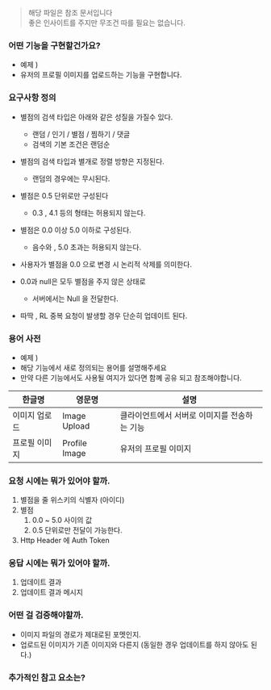 > 해당 파일은 참조 문서입니다<br>
> 좋은 인사이트를 주지만 무조건 따를 필요는 없습니다.

### 어떤 기능을 구현할건가요?

- 예제  )
- 유저의 프로필 이미지를 업로드하는 기능을 구현합니다.

### 요구사항 정의

- 별점의 검색 타입은 아래와 같은 성질을 가질수 있다.
    - 랜덤 / 인기 / 별점 / 찜하기 / 댓글
    - 검색의 기본 조건은 랜덤순
- 별점의 검색 타입과 별개로 정렬 방향은 지정된다.
    - 랜덤의 경우에는 무시된다.

- 별점은 0.5 단위로만 구성된다
    - 0.3 , 4.1 등의 형태는 허용되지 않는다.
- 별점은 0.0 이상 5.0 이하로 구성된다.
    - 음수와 , 5.0 초과는 허용되지 않는다.
- 사용자가 별점을 0.0 으로 변경 시 논리적 삭제를 의미한다.
- 0.0과 null은 모두 별점을 주지 않은 상태로
    - 서버에서는 Null 을 전달한다.
- 따딱 , RL 중복 요청이 발생할 경우 단순히 업데이트 된다.

### 용어 사전

- 예제  )
- 해당 기능에서 새로 정의되는 용어를 설명해주세요
- 만약 다른 기능에서도 사용될 여지가 있다면 함꼐 공유 되고 참조해야합니다.

| 한글명     | 영문명           | 설명                       |
|---------|---------------|--------------------------|
| 이미지 업로드 | Image Upload  | 클라이언트에서 서버로 이미지를 전송하는 기능 |
| 프로필 이미지 | Profile Image | 유저의 프로필 이미지              |

### 요청 시에는 뭐가 있어야 할까.

1. 별점을 줄 위스키의 식별자 (아이디)
2. 별점
    1. 0.0 ~ 5.0 사이의 값
    2. 0.5 단위로만 전달이 가능한다.
3. Http Header 에 Auth Token

### 응답 시에는 뭐가 있어야 할까.

1. 업데이트 결과
2. 업데이트 결과 메시지

### 어떤 걸 검증해야할까.

- 이미지 파일의 경로가 제대로된 포멧인지.
- 업로드된 이미지가 기존 이미지와 다른지 (동일한 경우 업데이트를 하지 않아도 된다.)

### 추가적인 참고 요소는?
